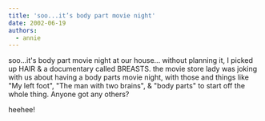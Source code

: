 ```yaml
---
title: 'soo...it’s body part movie night'
date: 2002-06-19
authors:
  - annie
---
```


soo...it's body part movie night at our house... without planning it, I picked up HAIR & a documentary called BREASTS. the movie store lady was joking with us about having a body parts movie night, with those and things like "My left foot", "The man with two brains", & "body parts" to start off the whole thing. Anyone got any others?

heehee!
